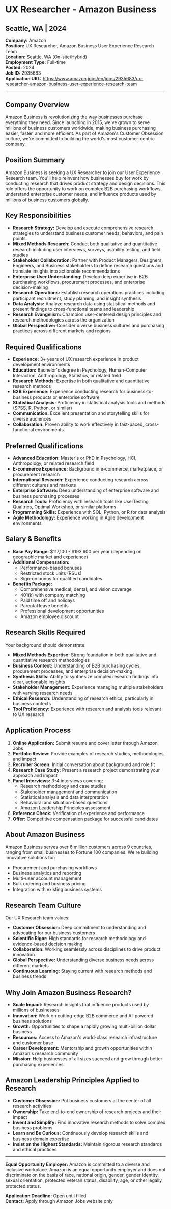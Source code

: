 # UX Researcher - Amazon Business
## Seattle, WA | 2024

**Company:** Amazon  
**Position:** UX Researcher, Amazon Business User Experience Research Team  
**Location:** Seattle, WA (On-site/Hybrid)  
**Employment Type:** Full-time  
**Posted:** 2024  
**Job ID:** 2935683  
**Application URL:** https://www.amazon.jobs/en/jobs/2935683/ux-researcher-amazon-business-user-experience-research-team

---

## Company Overview

Amazon Business is revolutionizing the way businesses purchase everything they need. Since launching in 2015, we've grown to serve millions of business customers worldwide, making business purchasing easier, faster, and more efficient. As part of Amazon's Customer Obsession culture, we're committed to building the world's most customer-centric company.

## Position Summary

Amazon Business is seeking a UX Researcher to join our User Experience Research team. You'll help reinvent how businesses buy for work by conducting research that drives product strategy and design decisions. This role offers the opportunity to work on complex B2B purchasing workflows, understand enterprise customer needs, and influence products used by millions of business customers globally.

## Key Responsibilities

- **Research Strategy:** Develop and execute comprehensive research strategies to understand business customer needs, behaviors, and pain points
- **Mixed Methods Research:** Conduct both qualitative and quantitative research including user interviews, surveys, usability testing, and field studies
- **Stakeholder Collaboration:** Partner with Product Managers, Designers, Engineers, and Business stakeholders to define research questions and translate insights into actionable recommendations
- **Enterprise User Understanding:** Develop deep expertise in B2B purchasing workflows, procurement processes, and enterprise decision-making
- **Research Operations:** Establish research operations practices including participant recruitment, study planning, and insight synthesis
- **Data Analysis:** Analyze research data using statistical methods and present findings to cross-functional teams and leadership
- **Research Evangelism:** Champion user-centered design principles and research methodologies across the organization
- **Global Perspective:** Consider diverse business cultures and purchasing practices across different markets and regions

## Required Qualifications

- **Experience:** 3+ years of UX research experience in product development environments
- **Education:** Bachelor's degree in Psychology, Human-Computer Interaction, Anthropology, Statistics, or related field
- **Research Methods:** Expertise in both qualitative and quantitative research methods
- **B2B Experience:** Experience conducting research for business-to-business products or enterprise software
- **Statistical Analysis:** Proficiency in statistical analysis tools and methods (SPSS, R, Python, or similar)
- **Communication:** Excellent presentation and storytelling skills for diverse audiences
- **Collaboration:** Proven ability to work effectively in fast-paced, cross-functional environments

## Preferred Qualifications

- **Advanced Education:** Master's or PhD in Psychology, HCI, Anthropology, or related research field
- **E-commerce Experience:** Background in e-commerce, marketplace, or procurement research
- **International Research:** Experience conducting research across different cultures and markets
- **Enterprise Software:** Deep understanding of enterprise software and business purchasing processes
- **Research Tools:** Proficiency with research tools like UserTesting, Qualtrics, Optimal Workshop, or similar platforms
- **Programming Skills:** Experience with SQL, Python, or R for data analysis
- **Agile Methodology:** Experience working in Agile development environments

## Salary & Benefits

- **Base Pay Range:** $117,100 - $193,600 per year (depending on geographic market and experience)
- **Additional Compensation:** 
  - Performance-based bonuses
  - Restricted stock units (RSUs)
  - Sign-on bonus for qualified candidates
- **Benefits Package:**
  - Comprehensive medical, dental, and vision coverage
  - 401(k) with company matching
  - Paid time off and holidays
  - Parental leave benefits
  - Professional development opportunities
  - Amazon employee discount

## Research Skills Required

Your background should demonstrate:
- **Mixed Methods Expertise:** Strong foundation in both qualitative and quantitative research methodologies
- **Business Context:** Understanding of B2B purchasing cycles, procurement processes, and enterprise decision-making
- **Synthesis Skills:** Ability to synthesize complex research findings into clear, actionable insights
- **Stakeholder Management:** Experience managing multiple stakeholders with varying research needs
- **Ethical Research:** Understanding of research ethics, particularly in business contexts
- **Tool Proficiency:** Experience with research and analysis tools relevant to UX research

## Application Process

1. **Online Application:** Submit resume and cover letter through Amazon Jobs
2. **Portfolio Review:** Provide examples of research studies, methodologies, and impact
3. **Recruiter Screen:** Initial conversation about background and role fit
4. **Research Case Study:** Present a research project demonstrating your approach and impact
5. **Panel Interviews:** 3-4 interviews covering:
   - Research methodology and case studies
   - Stakeholder management and communication
   - Statistical analysis and data interpretation
   - Behavioral and situation-based questions
   - Amazon Leadership Principles assessment
6. **Reference Check:** Verification of experience and performance
7. **Offer:** Competitive compensation package for successful candidates

## About Amazon Business

Amazon Business serves over 6 million customers across 9 countries, ranging from small businesses to Fortune 100 companies. We're building innovative solutions for:
- Procurement and purchasing workflows
- Business analytics and reporting
- Multi-user account management
- Bulk ordering and business pricing
- Integration with existing business systems

## Research Team Culture

Our UX Research team values:
- **Customer Obsession:** Deep commitment to understanding and advocating for our business customers
- **Scientific Rigor:** High standards for research methodology and evidence-based decision making
- **Collaboration:** Working seamlessly across disciplines to drive product innovation
- **Global Perspective:** Understanding diverse business needs across different markets
- **Continuous Learning:** Staying current with research methods and business trends

## Why Join Amazon Business Research?

- **Scale Impact:** Research insights that influence products used by millions of businesses
- **Innovation:** Work on cutting-edge B2B commerce and AI-powered business solutions
- **Growth:** Opportunities to shape a rapidly growing multi-billion dollar business
- **Resources:** Access to Amazon's world-class research infrastructure and customer base
- **Career Development:** Mentorship and growth opportunities within Amazon's research community
- **Mission:** Help businesses of all sizes succeed and grow through better purchasing experiences

## Amazon Leadership Principles Applied to Research

- **Customer Obsession:** Put business customers at the center of all research activities
- **Ownership:** Take end-to-end ownership of research projects and their impact
- **Invent and Simplify:** Find innovative research methods to solve complex business problems
- **Learn and Be Curious:** Continuously develop research skills and business domain expertise
- **Insist on the Highest Standards:** Maintain rigorous research standards and ethical practices

---

**Equal Opportunity Employer:** Amazon is committed to a diverse and inclusive workplace. Amazon is an equal opportunity employer and does not discriminate on the basis of race, national origin, gender, gender identity, sexual orientation, protected veteran status, disability, age, or other legally protected status.

**Application Deadline:** Open until filled  
**Contact:** Apply through Amazon Jobs website only